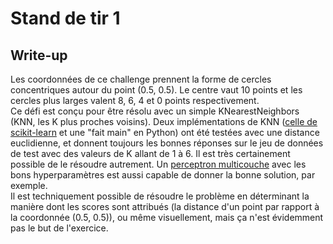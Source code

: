 # Stand de tir 1
## Write-up
Les coordonnées de ce challenge prennent la forme de cercles concentriques autour du point (0.5, 0.5). Le centre vaut 10 points et les cercles plus larges valent 8, 6, 4 et 0 points respectivement.  
Ce défi est conçu pour être résolu avec un simple KNearestNeighbors (KNN, les K plus proches voisins). Deux implémentations de KNN ([celle de scikit-learn](https://scikit-learn.org/stable/modules/generated/sklearn.neighbors.KNeighborsClassifier.html) et une "fait main" en Python) ont été testées avec une distance euclidienne, et donnent toujours les bonnes réponses sur le jeu de données de test avec des valeurs de K allant de 1 à 6. Il est très certainement possible de le résoudre autrement. Un [perceptron multicouche](https://scikit-learn.org/stable/modules/generated/sklearn.neural_network.MLPClassifier.html#sklearn.neural_network.MLPClassifier) avec les bons hyperparamètres est aussi capable de donner la bonne solution, par exemple.  
Il est techniquement possible de résoudre le problème en déterminant la manière dont les scores sont attribués (la distance d'un point par rapport à la coordonnée (0.5, 0.5)), ou même visuellement, mais ça n'est évidemment pas le but de l'exercice.